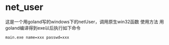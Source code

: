 # net_user
这是一个用goland写的windows下的netUser，调用原生win32函数
使用方法
用goland编译得到exe以后执行如下命令
```
main.exe name=xxx passwd=xxx
```
